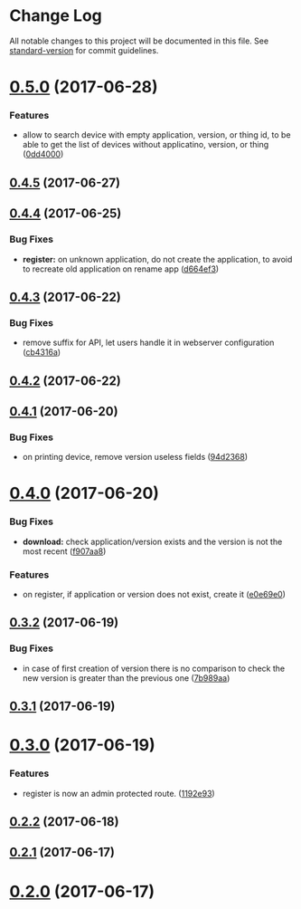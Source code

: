 # Change Log

All notable changes to this project will be documented in this file. See [standard-version](https://github.com/conventional-changelog/standard-version) for commit guidelines.

<a name="0.5.0"></a>
# [0.5.0](https://github.com/denouche/iot-admin-api/compare/v0.4.5...v0.5.0) (2017-06-28)


### Features

* allow to search device with empty application, version, or thing id, to be able to get the list of devices without applicatino, version, or thing ([0dd4000](https://github.com/denouche/iot-admin-api/commit/0dd4000))



<a name="0.4.5"></a>
## [0.4.5](https://github.com/denouche/iot-admin-api/compare/v0.4.4...v0.4.5) (2017-06-27)



<a name="0.4.4"></a>
## [0.4.4](https://github.com/denouche/iot-admin-api/compare/v0.4.3...v0.4.4) (2017-06-25)


### Bug Fixes

* **register:** on unknown application, do not create the application, to avoid to recreate old application on rename app ([d664ef3](https://github.com/denouche/iot-admin-api/commit/d664ef3))



<a name="0.4.3"></a>
## [0.4.3](https://github.com/denouche/iot-admin-api/compare/v0.4.2...v0.4.3) (2017-06-22)


### Bug Fixes

* remove suffix for API, let users handle it in webserver configuration ([cb4316a](https://github.com/denouche/iot-admin-api/commit/cb4316a))



<a name="0.4.2"></a>
## [0.4.2](https://github.com/denouche/iot-admin-api/compare/v0.4.1...v0.4.2) (2017-06-22)



<a name="0.4.1"></a>
## [0.4.1](https://github.com/denouche/iot-admin-api/compare/v0.4.0...v0.4.1) (2017-06-20)


### Bug Fixes

* on printing device, remove version useless fields ([94d2368](https://github.com/denouche/iot-admin-api/commit/94d2368))



<a name="0.4.0"></a>
# [0.4.0](https://github.com/denouche/iot-admin-api/compare/v0.3.2...v0.4.0) (2017-06-20)


### Bug Fixes

* **download:** check application/version exists and the version is not the most recent ([f907aa8](https://github.com/denouche/iot-admin-api/commit/f907aa8))


### Features

* on register, if application or version does not exist, create it ([e0e69e0](https://github.com/denouche/iot-admin-api/commit/e0e69e0))



<a name="0.3.2"></a>
## [0.3.2](https://github.com/denouche/iot-admin-api/compare/v0.3.1...v0.3.2) (2017-06-19)


### Bug Fixes

* in case of first creation of version there is no comparison to check the new version is greater than the previous one ([7b989aa](https://github.com/denouche/iot-admin-api/commit/7b989aa))



<a name="0.3.1"></a>
## [0.3.1](https://github.com/denouche/iot-admin-api/compare/v0.3.0...v0.3.1) (2017-06-19)



<a name="0.3.0"></a>
# [0.3.0](https://github.com/denouche/iot-admin-api/compare/v0.2.2...v0.3.0) (2017-06-19)


### Features

* register is now an admin protected route. ([1192e93](https://github.com/denouche/iot-admin-api/commit/1192e93))



<a name="0.2.2"></a>
## [0.2.2](https://github.com/denouche/iot-admin-api/compare/v0.2.1...v0.2.2) (2017-06-18)



<a name="0.2.1"></a>
## [0.2.1](https://github.com/denouche/iot-admin-api/compare/v0.2.0...v0.2.1) (2017-06-17)



<a name="0.2.0"></a>
# [0.2.0](https://github.com/denouche/iot-admin-api/compare/v0.1.4...v0.2.0) (2017-06-17)
